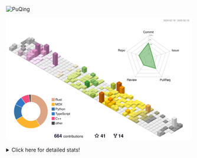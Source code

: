 ![PuQing](https://user-images.githubusercontent.com/27223114/171565019-9a56fae6-b08b-421f-99db-7e830da42371.png)

![](./profile-3d-contrib/profile-season-animate.svg)

<details>
<summary>Click here for detailed stats!</summary>

<!--START_SECTION:waka-->
![Lines of code](https://img.shields.io/badge/From%20Hello%20World%20I%27ve%20Written-1.8%20million%20lines%20of%20code-blue)

**🐱 My GitHub Data** 

> 📦 430.3 kB Used in GitHub's Storage 
 > 
> 🏆 56 Contributions in the Year 2025
 > 
> 🚫 Not Opted to Hire
 > 
> 📜 39 Public Repositories 
 > 
> 🔑 33 Private Repositories 
 > 
**I'm an Early 🐤** 

```text
🌞 Morning                784 commits         ██░░░░░░░░░░░░░░░░░░░░░░░   08.46 % 
🌆 Daytime                4159 commits        ███████████░░░░░░░░░░░░░░   44.87 % 
🌃 Evening                2129 commits        ██████░░░░░░░░░░░░░░░░░░░   22.97 % 
🌙 Night                  2196 commits        ██████░░░░░░░░░░░░░░░░░░░   23.69 % 
```


📊 **This Week I Spent My Time On** 

```text
💬 Programming Languages: 
Other                    7 hrs               ██████░░░░░░░░░░░░░░░░░░░   25.44 % 
Rust                     4 hrs 42 mins       ████░░░░░░░░░░░░░░░░░░░░░   17.10 % 
Reading Paper            4 hrs 4 mins        ████░░░░░░░░░░░░░░░░░░░░░   14.79 % 
Writing Paper            2 hrs 22 mins       ██░░░░░░░░░░░░░░░░░░░░░░░   08.60 % 
Python                   1 hr 49 mins        ██░░░░░░░░░░░░░░░░░░░░░░░   06.66 % 

🔥 Editors: 
VS Code                  10 hrs 42 mins      ██████████░░░░░░░░░░░░░░░   38.87 % 
Zotero                   4 hrs 4 mins        ████░░░░░░░░░░░░░░░░░░░░░   14.79 % 
Telegram                 3 hrs 13 mins       ███░░░░░░░░░░░░░░░░░░░░░░   11.71 % 
Ghostty                  2 hrs 53 mins       ███░░░░░░░░░░░░░░░░░░░░░░   10.51 % 
Texifier                 2 hrs 22 mins       ██░░░░░░░░░░░░░░░░░░░░░░░   08.60 % 

💻 Operating System: 
Mac                      16 hrs 50 mins      ███████████████░░░░░░░░░░   61.13 % 
WSL                      8 hrs 11 mins       ███████░░░░░░░░░░░░░░░░░░   29.72 % 
Linux                    2 hrs 17 mins       ██░░░░░░░░░░░░░░░░░░░░░░░   08.35 % 
Windows                  13 mins             ░░░░░░░░░░░░░░░░░░░░░░░░░   00.80 % 
```


<!--END_SECTION:waka-->
</details>
